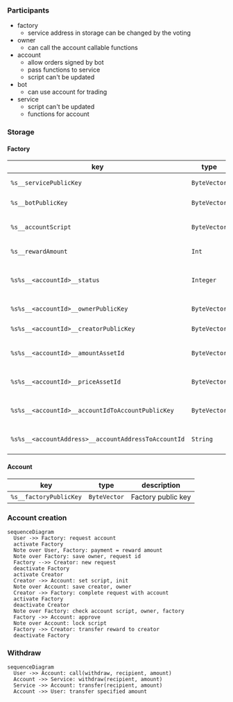 ### Participants

- factory
  - service address in storage can be changed by the voting
- owner
  - can call the account callable functions
- account
  - allow orders signed by bot
  - pass functions to service
  - script can't be updated
- bot
  - can use account for trading
- service
  - script can't be updated
  - functions for account

### Storage

#### Factory

| key                                                 | type         | description                           |
| --------------------------------------------------- | ------------ | ------------------------------------- |
| `%s__servicePublicKey`                              | `ByteVector` | Service public key                    |
| `%s__botPublicKey`                                  | `ByteVector` | Bot public key                        |
| `%s__accountScript`                                 | `ByteVector` | Allowed account script                |
| `%s__rewardAmount`                                  | `Int`        | Reward amount                         |
| `%s%s__<accountId>__status`                         | `Integer`    | Account status (0 - empty, 1 - ready) |
| `%s%s__<accountId>__ownerPublicKey`                 | `ByteVector` | Account owner                         |
| `%s%s__<accountId>__creatorPublicKey`               | `ByteVector` | Account creator                       |
| `%s%s__<accountId>__amountAssetId`                  | `ByteVector` | Account amount asset id               |
| `%s%s__<accountId>__priceAssetId`                   | `ByteVector` | Account price asset id                |
| `%s%s__<accountId>__accountIdToAccountPublicKey`    | `ByteVector` | Account id → account public key       |
| `%s%s__<accountAddress>__accountAddressToAccountId` | `String`     | Account address → account id          |

#### Account

| key                    | type         | description         |
| ---------------------- | ------------ | ------------------- |
| `%s__factoryPublicKey` | `ByteVector` | Factory public key  |

### Account creation

```mermaid
sequenceDiagram
  User ->> Factory: request account
  activate Factory
  Note over User, Factory: payment = reward amount
  Note over Factory: save owner, request id
  Factory -->> Creator: new request
  deactivate Factory
  activate Creator
  Creator ->> Account: set script, init
  Note over Account: save creator, owner
  Creator ->> Factory: complete request with account
  activate Factory
  deactivate Creator
  Note over Factory: check account script, owner, factory
  Factory ->> Account: approve
  Note over Account: lock script
  Factory ->> Creator: transfer reward to creator
  deactivate Factory
```

### Withdraw

```mermaid
sequenceDiagram
  User ->> Account: call(withdraw, recipient, amount)
  Account ->> Service: withdraw(recipient, amount)
  Service ->> Account: transfer(recipient, amount)
  Account ->> User: transfer specified amount
```
